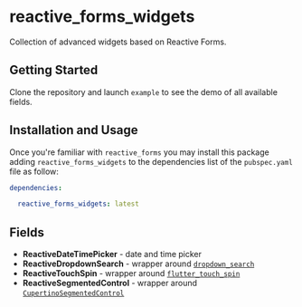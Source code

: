 # reactive_forms_widgets

Collection of advanced widgets based on Reactive Forms.

## Getting Started

Clone the repository and launch `example` to see the demo of all available fields.

## Installation and Usage

Once you're familiar with `reactive_forms` you may install this package adding `reactive_forms_widgets` to the dependencies list
of the `pubspec.yaml` file as follow:

```yaml
dependencies:

  reactive_forms_widgets: latest
```

## Fields

- **ReactiveDateTimePicker** - date and time picker
- **ReactiveDropdownSearch** - wrapper around [`dropdown_search`](https://pub.dev/packages/dropdown_search)
- **ReactiveTouchSpin** - wrapper around [`flutter_touch_spin`](https://pub.dev/packages/flutter_touch_spin)
- **ReactiveSegmentedControl** - wrapper around [`CupertinoSegmentedControl`](https://api.flutter.dev/flutter/cupertino/CupertinoSegmentedControl-class.html)
